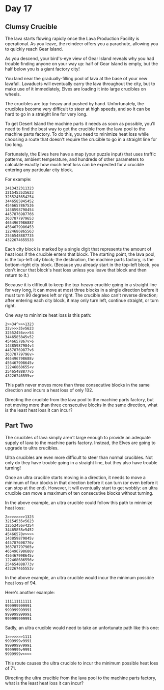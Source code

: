 # Day 17

## Clumsy Crucible

The lava starts flowing rapidly once the Lava Production Facility is operational. As you leave, the reindeer offers you 
a parachute, allowing you to quickly reach Gear Island.

As you descend, your bird's-eye view of Gear Island reveals why you had trouble finding anyone on your way up: half of 
Gear Island is empty, but the half below you is a giant factory city!

You land near the gradually-filling pool of lava at the base of your new lavafall. Lavaducts will eventually carry the 
lava throughout the city, but to make use of it immediately, Elves are loading it into large crucibles on wheels.

The crucibles are top-heavy and pushed by hand. Unfortunately, the crucibles become very difficult to steer at high 
speeds, and so it can be hard to go in a straight line for very long.

To get Desert Island the machine parts it needs as soon as possible, you'll need to find the best way to get the 
crucible from the lava pool to the machine parts factory. To do this, you need to minimize heat loss while choosing a
route that doesn't require the crucible to go in a straight line for too long.

Fortunately, the Elves here have a map (your puzzle input) that uses traffic patterns, ambient temperature, and hundreds 
of other parameters to calculate exactly how much heat loss can be expected for a crucible entering any particular city 
block.

For example:

```
2413432311323
3215453535623
3255245654254
3446585845452
4546657867536
1438598798454
4457876987766
3637877979653
4654967986887
4564679986453
1224686865563
2546548887735
4322674655533
```

Each city block is marked by a single digit that represents the amount of heat loss if the crucible enters that block.
The starting point, the lava pool, is the top-left city block; the destination, the machine parts factory, is the
bottom-right city block. (Because you already start in the top-left block, you don't incur that block's heat loss unless
you leave that block and then return to it.)

Because it is difficult to keep the top-heavy crucible going in a straight line for very long, it can move at most three 
blocks in a single direction before it must turn 90 degrees left or right. The crucible also can't reverse direction;
after entering each city block, it may only turn left, continue straight, or turn right.

One way to minimize heat loss is this path:

```
2>>34^>>>1323
32v>>>35v5623
32552456v>>54
3446585845v52
4546657867v>6
14385987984v4
44578769877v6
36378779796v>
465496798688v
456467998645v
12246868655<v
25465488877v5
43226746555v>
```

This path never moves more than three consecutive blocks in the same direction and incurs a heat loss of only 102.

Directing the crucible from the lava pool to the machine parts factory, but not moving more than three consecutive 
blocks in the same direction, what is the least heat loss it can incur?

## Part Two 

The crucibles of lava simply aren't large enough to provide an adequate supply of lava to the machine parts factory. 
Instead, the Elves are going to upgrade to ultra crucibles.

Ultra crucibles are even more difficult to steer than normal crucibles. Not only do they have trouble going in a 
straight line, but they also have trouble turning!

Once an ultra crucible starts moving in a direction, it needs to move a minimum of four blocks in that direction before 
it can turn (or even before it can stop at the end). However, it will eventually start to get wobbly: an ultra crucible
can move a maximum of ten consecutive blocks without turning.

In the above example, an ultra crucible could follow this path to minimize heat loss:

```
2>>>>>>>>1323
32154535v5623
32552456v4254
34465858v5452
45466578v>>>>
143859879845v
445787698776v
363787797965v
465496798688v
456467998645v
122468686556v
254654888773v
432267465553v
```

In the above example, an ultra crucible would incur the minimum possible heat loss of 94.

Here's another example:

```
111111111111
999999999991
999999999991
999999999991
999999999991
```

Sadly, an ultra crucible would need to take an unfortunate path like this one:

```
1>>>>>>>1111
9999999v9991
9999999v9991
9999999v9991
9999999v>>>>
```

This route causes the ultra crucible to incur the minimum possible heat loss of 71.

Directing the ultra crucible from the lava pool to the machine parts factory, what is the least heat loss it can incur?